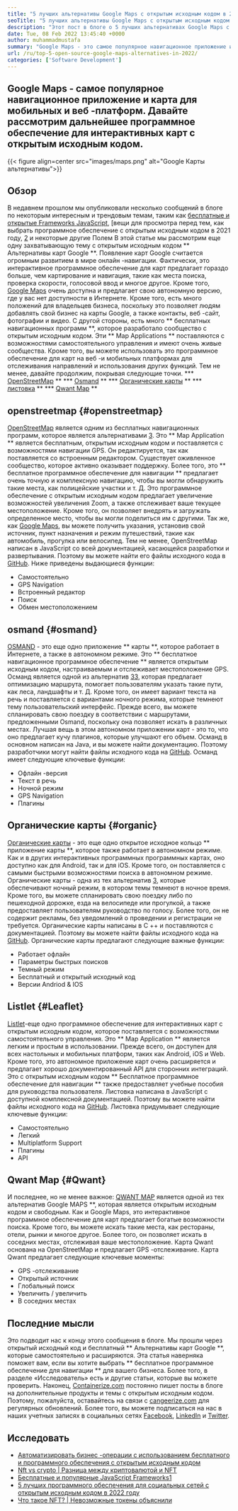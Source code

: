 ```yaml
---
title: "5 лучших альтернативы Google Maps с открытым исходным кодом в 2022 году" 
seoTitle: "5 лучших альтернативы Google Maps с открытым исходным кодом в 2022 году" 
description: "Этот пост в блоге о 5 лучших альтернативах Google Maps с открытым исходным кодом. Эти бесплатные программные программные обеспечения включают OpenStreetMap, Osmand, Organic Maps, Listlet и Qwant Map." 
date: Tue, 08 Feb 2022 13:45:40 +0000
author: muhammadmustafa
summary: "Google Maps - это самое популярное навигационное приложение и приложение MAP для мобильных и веб -платформ. Давайте рассмотрим дальнейшее программное обеспечение для интерактивных карт с открытым исходным кодом." 
url: /ru/top-5-open-source-google-maps-alternatives-in-2022/
categories: ['Software Development']
---
```


## Google Maps - самое популярное навигационное приложение и карта для мобильных и веб -платформ. Давайте рассмотрим дальнейшее программное обеспечение для интерактивных карт с открытым исходным кодом.

{{< figure align=center src="images/maps.png" alt="Google Карты альтернативы">}}


## Обзор
В недавнем прошлом мы опубликовали несколько сообщений в блоге по некоторым интересным и трендовым темам, таким как [бесплатные и открытые Frameworks JavaScript][1], [вещи для просмотра перед тем, как выбрать программное обеспечение с открытым исходным кодом в 2021 году, [2] и некоторые другие Полем В этой статье мы рассмотрим еще одну захватывающую тему с открытым исходным кодом ** Альтернативы карт Google **. Появление карт Google считается огромным развитием в мире онлайн -навигации. Фактически, это интерактивное программное обеспечение для карт предлагает гораздо больше, чем картирование и навигация, такие как места поиска, проверка скорости, голосовой ввод и многое другое. Кроме того, [Google Maps][3] очень доступна и предлагает свою автономную версию, где у вас нет доступности в Интернете. Кроме того, есть много положений для владельцев бизнеса, поскольку это позволяет людям добавлять свой бизнес на карты Google, а также контакты, веб -сайт, фотографии и видео.
С другой стороны, есть много ** бесплатных навигационных программ **, которое разработало сообщество с открытым исходным кодом. Эти ** Map Applications ** поставляются с возможностями самостоятельного управления и имеют очень живые сообщества. Кроме того, вы можете использовать это программное обеспечение для карт на веб -и мобильных платформах для отслеживания направлений и использования других функций. Тем не менее, давайте продолжим, покрывая следующие точки.
  *** [OpenStreetMap][4] **
  *** [Osmand][5] **
  *** [Органические карты][6] **
  *** [листовка][7] **
  *** [Qwant Map][8] **

## openstreetmap {#openstreetmap}
[OpenStreetMap][9] является одним из бесплатных навигационных программ, которое является альтернативами [3][3]. Это ** Map Application ** является бесплатным, открытым исходным кодом и поставляется с возможностями навигации GPS. Он редактируется, так как поставляется со встроенным редактором. Существует оживленное сообщество, которое активно оказывает поддержку. Более того, это ** бесплатное программное обеспечение для навигации ** предлагает очень точную и комплексную навигацию, чтобы вы могли обнаружить такие места, как полицейские участки и т. Д. Это программное обеспечение с открытым исходным кодом предлагает увеличение возможностей увеличения Zoom, а также отслеживает ваше текущее местоположение. Кроме того, он позволяет внедрять и загружать определенное место, чтобы вы могли поделиться им с другими. Так же, как [Google Maps][3], вы можете получить указания, установив свой источник, пункт назначения и режим путешествий, такие как автомобиль, прогулка или велосипед. Тем не менее, OpenStreetMap написан в JavaScript со всей документацией, касающейся разработки и развертывания. Поэтому вы можете найти его файлы исходного кода в [GitHub][10].
Ниже приведены выдающиеся функции:
  * Самостоятельно
  * GPS Navigation
  * Встроенный редактор
  * Поиск
  * Обмен местоположением

## osmand {#osmand}
[OSMAND][11] - это еще одно приложение ** карты **, которое работает в Интернете, а также в автономном режиме. Это ** бесплатное навигационное программное обеспечение ** является открытым исходным кодом, настраиваемым и отслеживает местоположение GPS. Османд является одной из альтернатив [3][3][3], которая предлагает оптимизацию маршрута, помогает пользователям указать такие пути, как леса, ландшафты и т. Д. Кроме того, он имеет вариант текста на речь и поставляется с вариантами ночного режима, которые темнеют тему пользовательский интерфейс. Прежде всего, вы можете спланировать свою поездку в соответствии с маршрутами, предложенными Osmand, поскольку она позволяет искать в различных местах. Лучшая вещь в этом автономном приложении карт - это то, что оно предлагает кучу плагинов, которые улучшают его объем. Османд в основном написан на Java, и вы можете найти документацию. Поэтому разработчики могут найти файлы исходного кода на [GitHub][12].
Османд имеет следующие ключевые функции:
  * Офлайн -версия
  * Текст в речь
  * Ночной режим
  * GPS Navigation
  * Плагины

## Органические карты {#organic}
[Органические карты][13] - это еще одно открытое исходное кольцо ** приложение карты **, которое также работает в автономном режиме. Как и в других интерактивных программных программных картах, оно доступно как для Android, так и для iOS. Кроме того, он поставляется с самыми быстрыми возможностями поиска в автономном режиме. Органические карты - одна из тех альтернатив [3][3], которые обеспечивают ночный режим, в котором темы темнеют в ночное время. Кроме того, вы можете спланировать свою поездку либо по пешеходной дорожке, езда на велосипеде или прогулкой, а также предоставляет пользователям руководство по голосу. Более того, он не содержит рекламы, без уведомлений о проведении и регистрации не требуется. Органические карты написаны в C ++ и поставляются с документацией. Поэтому вы можете найти файлы исходного кода на [GitHub][14].
Органические карты предлагают следующие важные функции:
  * Работает офлайн
  * Параметры быстрых поисков
  * Темный режим
  * Бесплатный и открытый исходный код
  * Версии Andriod & IOS

## Listlet {#Leaflet}
[Listlet][15]-еще одно программное обеспечение для интерактивных карт с открытым исходным кодом, которое поставляется с возможностями самостоятельного управления. Это ** Map Application ** является легким и простым в использовании. Прежде всего, он доступен для всех настольных и мобильных платформ, таких как Android, iOS и Web. Кроме того, это автономное приложение карт очень расширяется и предлагает хорошо документированный API для сторонних интеграций. Это с открытым исходным кодом ** Бесплатное программное обеспечение для навигации ** также предоставляет учебные пособия для руководства пользователя. Листовка написана в JavaScript с доступной комплексной документацией. Поэтому вы можете найти файлы исходного кода на [GitHub][16].
Листовка придумывает следующие ключевые функции:
  * Самостоятельно
  * Легкий
  * Multiplatform Support
  * Плагины
  * API

## Qwant Map {#Qwant}
И последнее, но не менее важное: [QWANT MAP][17] является одной из тех альтернатив Google MAPS **, которая является открытым исходным кодом и свободным. Как и Google Maps, это интерактивное программное обеспечение для карт предлагает богатые возможности поиска. Кроме того, вы можете искать такие места, как рестораны, отели, рынки и многое другое. Более того, он позволяет искать в соседних местах, отслеживая ваше местоположение. Карта Qwant основана на OpenStreetMap и предлагает GPS -отслеживание.
Карта Qwant предлагает следующие ключевые моменты:
  * GPS -отслеживание
  * Открытый источник
  * Глобальный поиск
  * Увеличить / увеличить
  * В соседних местах

## Последние мысли
Это подводит нас к концу этого сообщения в блоге. Мы прошли через открытый исходный код и бесплатный ** Альтернативы карт Google **, которые самостоятельно и расширяются. Эта статья наверняка поможет вам, если вы хотите выбрать ** бесплатное программное обеспечение для навигации ** для вашего бизнеса. Более того, в разделе «Исследователь» есть и другие статьи, которые вы можете проверить.
Наконец, [Containerize.com][18] постоянно пишет посты в блоге на дополнительные продукты и темы с открытым исходным кодом. Поэтому, пожалуйста, оставайтесь на связи с [cangeerize.com][18] для регулярных обновлений. Более того, вы можете подписаться на нас в наших учетных записях в социальных сетях [Facebook][19], [LinkedIn][20] и [Twitter][21].

## Исследовать
  * [Автоматизировать бизнес -операции с использованием бесплатного и программного обеспечения с открытым исходным кодом][22]
  * [Nft vs crypto | Разница между криптовалютой и NFT][23]
  * [Бесплатные и популярные JavaScript Frameworks][1][1][1]
  * [5 лучших программного обеспечения для социальных сетей с открытым исходным кодом в 2022 году][24]
  * [Что такое NFT? | Невозможные токены объяснили][25]

  
[1]: https://blog.containerize.com/software-development/free-open-source-popular-javascript-frameworks/
[2]: https://blog.containerize.com/cmdb-software/things-to-review-before-opting-open-source-software-in-2021/
[3]: https://www.google.com/maps
[4]: #OpenStreetMap
[5]: #OsmAnd
[6]: #Organic
[7]: #Leaflet
[8]: #Qwant
[9]: https://www.openstreetmap.org/#map=0/79/141
[10]: https://github.com/openstreetmap/iD
[11]: https://osmand.net/
[12]: https://github.com/osmandapp/OsmAnd
[13]: https://organicmaps.app/
[14]: https://github.com/organicmaps/organicmaps
[15]: https://leafletjs.com/
[16]: https://github.com/Leaflet/Leaflet
[17]: https://www.qwant.com/
[18]: https://www.containerize.com/
[19]: https://web.facebook.com/containerize
[20]: https://www.linkedin.com/company/containerize/
[21]: https://twitter.com/containerize_co
[22]: https://blog.containerize.com/blogging/automate-business-operations-using-open-source-software/
[23]: https://blog.containerize.com/blockchain-platforms/nft-vs-crypto-difference-between-cryptocurrency-nft/
[24]: https://blog.containerize.com/social-network-platforms/top-5-open-source-social-networking-software-in-2022/
[25]: https://blog.containerize.com/blockchain-platforms/what-is-nft-non-fungible-tokens-explained/

